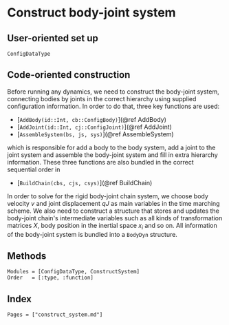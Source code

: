 # Construct body-joint system

## User-oriented set up
`ConfigDataType`

## Code-oriented construction

Before running any dynamics, we need to construct the body-joint system, connecting
bodies by joints in the correct hierarchy using supplied configuration information.
In order to do that, three key functions are used:
- [`AddBody(id::Int, cb::ConfigBody)`](@ref AddBody)
- [`AddJoint(id::Int, cj::ConfigJoint)`](@ref AddJoint)
- [`AssembleSystem(bs, js, sys)`](@ref AssembleSystem)

which is responsible for add a body to the body system, add a joint to the joint system and
assemble the body-joint system and fill in extra hierarchy information. These three functions
are also bundled in the correct sequential order in
- [`BuildChain(cbs, cjs, csys)`](@ref BuildChain)

In order to solve for the rigid body-joint chain system, we choose body velocity $v$
and joint displacement $qJ$ as main variables in the time marching scheme. We also
need to construct a structure that stores and updates the body-joint chain's intermediate
variables such as all kinds of transformation matrices $X$, body position in the inertial
space $x_i$ and so on. All information of the body-joint system is bundled into a `BodyDyn`
structure.








## Methods
```@autodocs
Modules = [ConfigDataType, ConstructSystem]
Order   = [:type, :function]
```

## Index
```@index
Pages = ["construct_system.md"]
```

